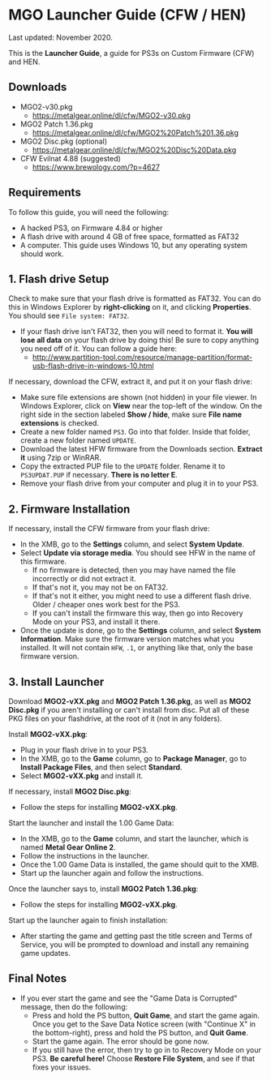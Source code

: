 # MGO Launcher Guide (CFW / HEN)

Last updated: November 2020.

This is the **Launcher Guide**, a guide for PS3s on Custom Firmware (CFW) and HEN.


## Downloads

* MGO2-v30.pkg
  * <https://metalgear.online/dl/cfw/MGO2-v30.pkg> 
* MGO2 Patch 1.36.pkg
  * <https://metalgear.online/dl/cfw/MGO2%20Patch%201.36.pkg>
* MGO2 Disc.pkg (optional)
  * <https://metalgear.online/dl/cfw/MGO2%20Disc%20Data.pkg>
* CFW Evilnat 4.88 (suggested)
  * <https://www.brewology.com/?p=4627>


## Requirements

To follow this guide, you will need the following:

* A hacked PS3, on Firmware 4.84 or higher
* A flash drive with around 4 GB of free space, formatted as FAT32
* A computer. This guide uses Windows 10, but any operating system should work.


## 1. Flash drive Setup

Check to make sure that your flash drive is formatted as FAT32. You can do this in Windows Explorer by **right-clicking** on it, and clicking **Properties**. You should see `File system: FAT32`.
* If your flash drive isn't FAT32, then you will need to format it. **You will lose all data** on your flash drive by doing this! Be sure to copy anything you need off of it. You can follow a guide here:
  * <http://www.partition-tool.com/resource/manage-partition/format-usb-flash-drive-in-windows-10.html>

If necessary, download the CFW, extract it, and put it on your flash drive:

* Make sure file extensions are shown (not hidden) in your file viewer. In Windows Explorer, click on **View** near the top-left of the window. On the right side in the section labeled **Show / hide**, make sure **File name extensions** is checked.
* Create a new folder named `PS3`. Go into that folder. Inside that folder, create a new folder named `UPDATE`.
* Download the latest HFW firmware from the Downloads section. **Extract it** using 7zip or WinRAR.
* Copy the extracted PUP file to the `UPDATE` folder. Rename it to `PS3UPDAT.PUP` if necessary. **There is no letter E**.
* Remove your flash drive from your computer and plug it in to your PS3.


## 2. Firmware Installation

If necessary, install the CFW firmware from your flash drive:

* In the XMB, go to the **Settings** column, and select **System Update**.
* Select **Update via storage media**. You should see HFW in the name of this firmware.
    * If no firmware is detected, then you may have named the file incorrectly or did not extract it.
    * If that's not it, you may not be on FAT32.
    * If that's not it either, you might need to use a different flash drive. Older / cheaper ones work best for the PS3.
    * If you can't install the firmware this way, then go into Recovery Mode on your PS3, and install it there.
* Once the update is done, go to the **Settings** column, and select **System Information**. Make sure the firmware version matches what you installed. It will not contain `HFW`, `.1`, or anything like that, only the base firmware version.


## 3. Install Launcher

Download **MGO2-vXX.pkg** and **MGO2 Patch 1.36.pkg**, as well as **MGO2 Disc.pkg** if you aren't installing or can't install from disc. Put all of these PKG files on your flashdrive, at the root of it (not in any folders).
 
Install **MGO2-vXX.pkg**:

* Plug in your flash drive in to your PS3.
* In the XMB, go to the **Game** column, go to **Package Manager**, go to **Install Package Files**, and then select **Standard**.
* Select **MGO2-vXX.pkg** and install it.

If necessary, install **MGO2 Disc.pkg**:

* Follow the steps for installing **MGO2-vXX.pkg**.

Start the launcher and install the 1.00 Game Data:

* In the XMB, go to the **Game** column, and start the launcher, which is named **Metal Gear Online 2**.
* Follow the instructions in the launcher. 
* Once the 1.00 Game Data is installed, the game should quit to the XMB.
* Start up the launcher again and follow the instructions.

Once the launcher says to, install **MGO2 Patch 1.36.pkg**:

* Follow the steps for installing **MGO2-vXX.pkg**.

Start up the launcher again to finish installation:

* After starting the game and getting past the title screen and Terms of Service, you will be prompted to download and install any remaining game updates.


## Final Notes

* If you ever start the game and see the "Game Data is Corrupted" message, then do the following:
    * Press and hold the PS button, **Quit Game**, and start the game again. Once you get to the Save Data Notice screen (with "Continue X" in the bottom-right), press and hold the PS button, and **Quit Game**.
    * Start the game again. The error should be gone now.
    * If you still have the error, then try to go in to Recovery Mode on your PS3. **Be careful here!** Choose **Restore File System**, and see if that fixes your issues.
